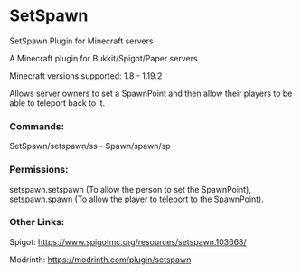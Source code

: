 # SetSpawn
SetSpawn Plugin for Minecraft servers

A Minecraft plugin for Bukkit/Spigot/Paper servers.

Minecraft versions supported: 1.8 - 1.19.2

Allows server owners to set a SpawnPoint and then allow their players to be able to teleport back to it.
### Commands:
SetSpawn/setspawn/ss - Spawn/spawn/sp
### Permissions:
setspawn.setspawn (To allow the person to set the SpawnPoint), setspawn.spawn (To allow the player to teleport to the SpawnPoint).

### Other Links:

Spigot: https://www.spigotmc.org/resources/setspawn.103668/

Modrinth: https://modrinth.com/plugin/setspawn
